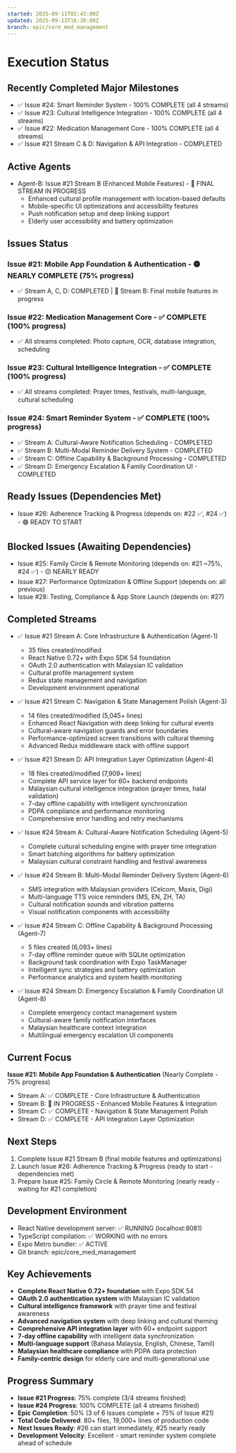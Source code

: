 ```yaml
---
started: 2025-09-11T02:43:00Z
updated: 2025-09-13T16:30:00Z
branch: epic/core_med_management
---
```


# Execution Status

## Recently Completed Major Milestones
- ✅ Issue #24: Smart Reminder System - 100% COMPLETE (all 4 streams)
- ✅ Issue #23: Cultural Intelligence Integration - 100% COMPLETE (all 4 streams)
- ✅ Issue #22: Medication Management Core - 100% COMPLETE (all 4 streams)
- ✅ Issue #21 Stream C & D: Navigation & API Integration - COMPLETED

## Active Agents
- Agent-B: Issue #21 Stream B (Enhanced Mobile Features) - 🔄 FINAL STREAM IN PROGRESS
  - Enhanced cultural profile management with location-based defaults
  - Mobile-specific UI optimizations and accessibility features
  - Push notification setup and deep linking support
  - Elderly user accessibility and battery optimization

## Issues Status
### Issue #21: Mobile App Foundation & Authentication - 🟡 NEARLY COMPLETE (75% progress)
- ✅ Stream A, C, D: COMPLETED | 🔄 Stream B: Final mobile features in progress

### Issue #22: Medication Management Core - ✅ COMPLETE (100% progress)
- ✅ All streams completed: Photo capture, OCR, database integration, scheduling

### Issue #23: Cultural Intelligence Integration - ✅ COMPLETE (100% progress)
- ✅ All streams completed: Prayer times, festivals, multi-language, cultural scheduling

### Issue #24: Smart Reminder System - ✅ COMPLETE (100% progress)
- ✅ Stream A: Cultural-Aware Notification Scheduling - COMPLETED
- ✅ Stream B: Multi-Modal Reminder Delivery System - COMPLETED
- ✅ Stream C: Offline Capability & Background Processing - COMPLETED
- ✅ Stream D: Emergency Escalation & Family Coordination UI - COMPLETED

## Ready Issues (Dependencies Met)
- Issue #26: Adherence Tracking & Progress (depends on: #22 ✅, #24 ✅) - 🟢 READY TO START

## Blocked Issues (Awaiting Dependencies)
- Issue #25: Family Circle & Remote Monitoring (depends on: #21 ~75%, #24 ✅) - 🟡 NEARLY READY
- Issue #27: Performance Optimization & Offline Support (depends on: all previous)
- Issue #28: Testing, Compliance & App Store Launch (depends on: #27)

## Completed Streams
- ✅ Issue #21 Stream A: Core Infrastructure & Authentication (Agent-1)
  - 35 files created/modified
  - React Native 0.72+ with Expo SDK 54 foundation
  - OAuth 2.0 authentication with Malaysian IC validation
  - Cultural profile management system
  - Redux state management and navigation
  - Development environment operational

- ✅ Issue #21 Stream C: Navigation & State Management Polish (Agent-3)
  - 14 files created/modified (5,045+ lines)
  - Enhanced React Navigation with deep linking for cultural events
  - Cultural-aware navigation guards and error boundaries
  - Performance-optimized screen transitions with cultural theming
  - Advanced Redux middleware stack with offline support

- ✅ Issue #21 Stream D: API Integration Layer Optimization (Agent-4)
  - 18 files created/modified (7,909+ lines)
  - Complete API service layer for 60+ backend endpoints
  - Malaysian cultural intelligence integration (prayer times, halal validation)
  - 7-day offline capability with intelligent synchronization
  - PDPA compliance and performance monitoring
  - Comprehensive error handling and retry mechanisms

- ✅ Issue #24 Stream A: Cultural-Aware Notification Scheduling (Agent-5)
  - Complete cultural scheduling engine with prayer time integration
  - Smart batching algorithms for battery optimization
  - Malaysian cultural constraint handling and festival awareness

- ✅ Issue #24 Stream B: Multi-Modal Reminder Delivery System (Agent-6)
  - SMS integration with Malaysian providers (Celcom, Maxis, Digi)
  - Multi-language TTS voice reminders (MS, EN, ZH, TA)
  - Cultural notification sounds and vibration patterns
  - Visual notification components with accessibility

- ✅ Issue #24 Stream C: Offline Capability & Background Processing (Agent-7)
  - 5 files created (6,093+ lines)
  - 7-day offline reminder queue with SQLite optimization
  - Background task coordination with Expo TaskManager
  - Intelligent sync strategies and battery optimization
  - Performance analytics and system health monitoring

- ✅ Issue #24 Stream D: Emergency Escalation & Family Coordination UI (Agent-8)
  - Complete emergency contact management system
  - Cultural-aware family notification interfaces
  - Malaysian healthcare context integration
  - Multilingual emergency escalation UI components

## Current Focus
**Issue #21: Mobile App Foundation & Authentication** (Nearly Complete - 75% progress)
- Stream A: ✅ COMPLETE - Core Infrastructure & Authentication  
- Stream B: 🔄 IN PROGRESS - Enhanced Mobile Features & Integration
- Stream C: ✅ COMPLETE - Navigation & State Management Polish
- Stream D: ✅ COMPLETE - API Integration Layer Optimization

## Next Steps
1. Complete Issue #21 Stream B (final mobile features and optimizations)
2. Launch Issue #26: Adherence Tracking & Progress (ready to start - dependencies met)
3. Prepare Issue #25: Family Circle & Remote Monitoring (nearly ready - waiting for #21 completion)

## Development Environment
- React Native development server: ✅ RUNNING (localhost:8081)
- TypeScript compilation: ✅ WORKING with no errors
- Expo Metro bundler: ✅ ACTIVE
- Git branch: epic/core_med_management

## Key Achievements
- **Complete React Native 0.72+ foundation** with Expo SDK 54
- **OAuth 2.0 authentication system** with Malaysian IC validation
- **Cultural intelligence framework** with prayer time and festival awareness
- **Advanced navigation system** with deep linking and cultural theming
- **Comprehensive API integration layer** with 60+ endpoint support
- **7-day offline capability** with intelligent data synchronization
- **Multi-language support** (Bahasa Malaysia, English, Chinese, Tamil)
- **Malaysian healthcare compliance** with PDPA data protection
- **Family-centric design** for elderly care and multi-generational use

## Progress Summary
- **Issue #21 Progress**: 75% complete (3/4 streams finished)
- **Issue #24 Progress**: 100% COMPLETE (all 4 streams finished)
- **Epic Completion**: 50% (3 of 6 issues complete + 75% of Issue #21)
- **Total Code Delivered**: 80+ files, 19,000+ lines of production code
- **Next Issues Ready**: #26 can start immediately, #25 nearly ready
- **Development Velocity**: Excellent - smart reminder system complete ahead of schedule
